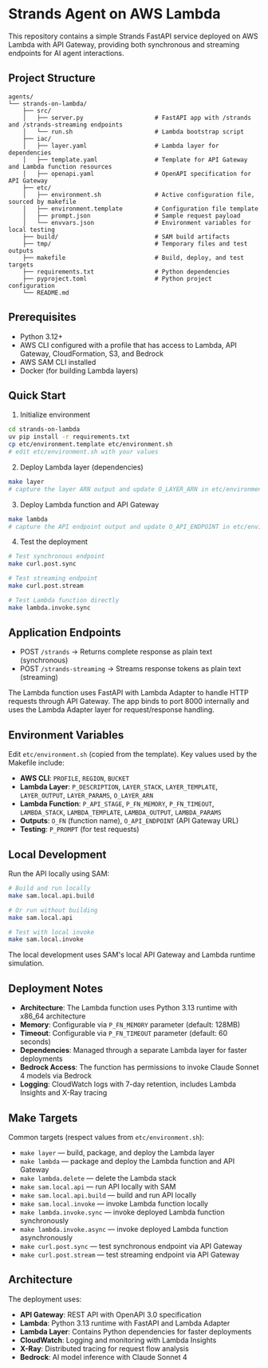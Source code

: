 # Strands Agent on AWS Lambda

This repository contains a simple Strands FastAPI service deployed on AWS Lambda with API Gateway, providing both synchronous and streaming endpoints for AI agent interactions.

## Project Structure

```
agents/
└── strands-on-lambda/
    ├── src/
    │   ├── server.py                    # FastAPI app with /strands and /strands-streaming endpoints
    │   └── run.sh                       # Lambda bootstrap script
    ├── iac/
    │   ├── layer.yaml                   # Lambda layer for dependencies
    │   ├── template.yaml                # Template for API Gateway and Lambda function resources
    │   ├── openapi.yaml                 # OpenAPI specification for API Gateway
    ├── etc/
    │   ├── environment.sh               # Active configuration file, sourced by makefile
    │   ├── environment.template         # Configuration file template
    │   ├── prompt.json                  # Sample request payload
    │   └── envvars.json                 # Environment variables for local testing
    ├── build/                           # SAM build artifacts
    ├── tmp/                             # Temporary files and test outputs
    ├── makefile                         # Build, deploy, and test targets
    ├── requirements.txt                 # Python dependencies
    ├── pyproject.toml                   # Python project configuration
    └── README.md
```

## Prerequisites

- Python 3.12+
- AWS CLI configured with a profile that has access to Lambda, API Gateway, CloudFormation, S3, and Bedrock
- AWS SAM CLI installed
- Docker (for building Lambda layers)

## Quick Start

1) Initialize environment

```bash
cd strands-on-lambda
uv pip install -r requirements.txt
cp etc/environment.template etc/environment.sh
# edit etc/environment.sh with your values
```

2) Deploy Lambda layer (dependencies)

```bash
make layer
# capture the layer ARN output and update O_LAYER_ARN in etc/environment.sh
```

3) Deploy Lambda function and API Gateway

```bash
make lambda
# capture the API endpoint output and update O_API_ENDPOINT in etc/environment.sh
```

4) Test the deployment

```bash
# Test synchronous endpoint
make curl.post.sync

# Test streaming endpoint
make curl.post.stream

# Test Lambda function directly
make lambda.invoke.sync
```

## Application Endpoints

- POST `/strands` → Returns complete response as plain text (synchronous)
- POST `/strands-streaming` → Streams response tokens as plain text (streaming)

The Lambda function uses FastAPI with Lambda Adapter to handle HTTP requests through API Gateway. The app binds to port 8000 internally and uses the Lambda Adapter layer for request/response handling.

## Environment Variables

Edit `etc/environment.sh` (copied from the template). Key values used by the Makefile include:

- **AWS CLI**: `PROFILE`, `REGION`, `BUCKET`
- **Lambda Layer**: `P_DESCRIPTION`, `LAYER_STACK`, `LAYER_TEMPLATE`, `LAYER_OUTPUT`, `LAYER_PARAMS`, `O_LAYER_ARN`
- **Lambda Function**: `P_API_STAGE`, `P_FN_MEMORY`, `P_FN_TIMEOUT`, `LAMBDA_STACK`, `LAMBDA_TEMPLATE`, `LAMBDA_OUTPUT`, `LAMBDA_PARAMS`
- **Outputs**: `O_FN` (function name), `O_API_ENDPOINT` (API Gateway URL)
- **Testing**: `P_PROMPT` (for test requests)

## Local Development

Run the API locally using SAM:

```bash
# Build and run locally
make sam.local.api.build

# Or run without building
make sam.local.api

# Test with local invoke
make sam.local.invoke
```

The local development uses SAM's local API Gateway and Lambda runtime simulation.

## Deployment Notes

- **Architecture**: The Lambda function uses Python 3.13 runtime with x86_64 architecture
- **Memory**: Configurable via `P_FN_MEMORY` parameter (default: 128MB)
- **Timeout**: Configurable via `P_FN_TIMEOUT` parameter (default: 60 seconds)
- **Dependencies**: Managed through a separate Lambda layer for faster deployments
- **Bedrock Access**: The function has permissions to invoke Claude Sonnet 4 models via Bedrock
- **Logging**: CloudWatch logs with 7-day retention, includes Lambda Insights and X-Ray tracing

## Make Targets

Common targets (respect values from `etc/environment.sh`):

- `make layer` — build, package, and deploy the Lambda layer
- `make lambda` — package and deploy the Lambda function and API Gateway
- `make lambda.delete` — delete the Lambda stack
- `make sam.local.api` — run API locally with SAM
- `make sam.local.api.build` — build and run API locally
- `make sam.local.invoke` — invoke Lambda function locally
- `make lambda.invoke.sync` — invoke deployed Lambda function synchronously
- `make lambda.invoke.async` — invoke deployed Lambda function asynchronously
- `make curl.post.sync` — test synchronous endpoint via API Gateway
- `make curl.post.stream` — test streaming endpoint via API Gateway

## Architecture

The deployment uses:
- **API Gateway**: REST API with OpenAPI 3.0 specification
- **Lambda**: Python 3.13 runtime with FastAPI and Lambda Adapter
- **Lambda Layer**: Contains Python dependencies for faster deployments
- **CloudWatch**: Logging and monitoring with Lambda Insights
- **X-Ray**: Distributed tracing for request flow analysis
- **Bedrock**: AI model inference with Claude Sonnet 4
